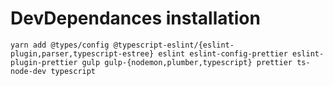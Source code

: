 # DevDependances installation

```
yarn add @types/config @typescript-eslint/{eslint-plugin,parser,typescript-estree} eslint eslint-config-prettier eslint-plugin-prettier gulp gulp-{nodemon,plumber,typescript} prettier ts-node-dev typescript
```